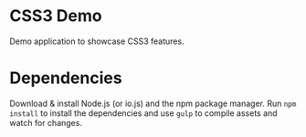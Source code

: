 # CSS3 Demo

Demo application to showcase CSS3 features.

# Dependencies #

Download & install Node.js (or io.js) and the npm package manager.
Run `npm install` to install the dependencies and use `gulp` to compile assets and watch for changes.
